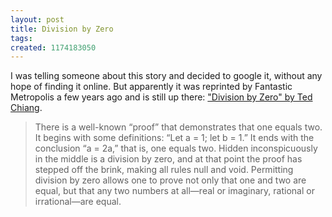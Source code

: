 ```yaml
---
layout: post
title: Division by Zero
tags: 
created: 1174183050
---
```

I was telling someone about this story and decided to google it, without any hope of finding it online.  But apparently it was reprinted by Fantastic Metropolis a few years ago and is still up there:  ["Division by Zero" by Ted Chiang](http://www.fantasticmetropolis.com/print.html?fn,division).<!--break-->

>There is a well-known “proof” that demonstrates that one equals two. It begins with some definitions: “Let a = 1; let b = 1.” It ends with the conclusion “a = 2a,” that is, one equals two. Hidden inconspicuously in the middle is a division by zero, and at that point the proof has stepped off the brink, making all rules null and void. Permitting division by zero allows one to prove not only that one and two are equal, but that any two numbers at all—real or imaginary, rational or irrational—are equal.
